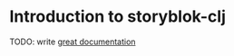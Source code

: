 # Introduction to storyblok-clj

TODO: write [great documentation](http://jacobian.org/writing/what-to-write/)
